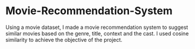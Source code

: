 # Movie-Recommendation-System
Using a movie dataset, I made a movie recommendation system to suggest similar movies based on the genre, title, context and the cast. I used cosine similarity to achieve the objective of the project. 
